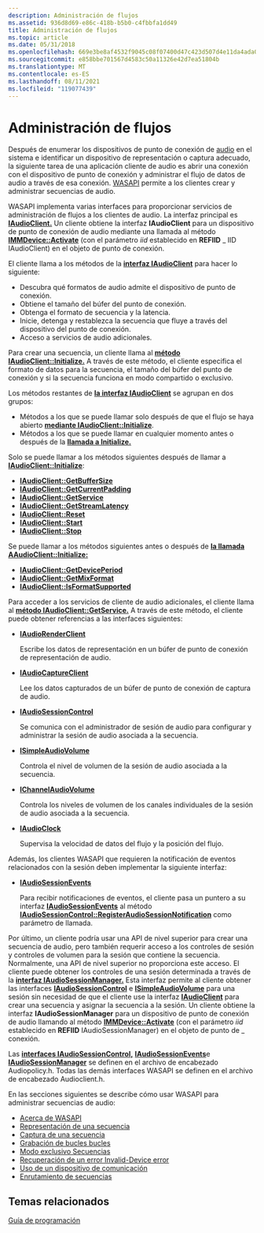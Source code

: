 ```yaml
---
description: Administración de flujos
ms.assetid: 936d8d69-e86c-418b-b5b0-c4fbbfa1dd49
title: Administración de flujos
ms.topic: article
ms.date: 05/31/2018
ms.openlocfilehash: 669e3be8af4532f9045c08f07400d47c423d507d4e11da4ada0b1a279c52772d
ms.sourcegitcommit: e858bbe701567d4583c50a11326e42d7ea51804b
ms.translationtype: MT
ms.contentlocale: es-ES
ms.lasthandoff: 08/11/2021
ms.locfileid: "119077439"
---
```

# <a name="stream-management"></a>Administración de flujos

Después de enumerar los dispositivos de punto de conexión de [audio](audio-endpoint-devices.md) en el sistema e identificar un dispositivo de representación o captura adecuado, la siguiente tarea de una aplicación cliente de audio es abrir una conexión con el dispositivo de punto de conexión y administrar el flujo de datos de audio a través de esa conexión. [WASAPI](wasapi.md) permite a los clientes crear y administrar secuencias de audio.

WASAPI implementa varias interfaces para proporcionar servicios de administración de flujos a los clientes de audio. La interfaz principal es [**IAudioClient.**](/windows/desktop/api/Audioclient/nn-audioclient-iaudioclient) Un cliente obtiene la interfaz **IAudioClient** para un dispositivo de punto de conexión de audio mediante una llamada al método [**IMMDevice::Activate**](/windows/desktop/api/Mmdeviceapi/nf-mmdeviceapi-immdevice-activate) (con el parámetro *iid* establecido en **REFIID** \_ IID IAudioClient) en el objeto de punto de conexión.

El cliente llama a los métodos de la [**interfaz IAudioClient**](/windows/desktop/api/Audioclient/nn-audioclient-iaudioclient) para hacer lo siguiente:

-   Descubra qué formatos de audio admite el dispositivo de punto de conexión.
-   Obtiene el tamaño del búfer del punto de conexión.
-   Obtenga el formato de secuencia y la latencia.
-   Inicie, detenga y restablezca la secuencia que fluye a través del dispositivo del punto de conexión.
-   Acceso a servicios de audio adicionales.

Para crear una secuencia, un cliente llama al [**método IAudioClient::Initialize.**](/windows/desktop/api/Audioclient/nf-audioclient-iaudioclient-initialize) A través de este método, el cliente especifica el formato de datos para la secuencia, el tamaño del búfer del punto de conexión y si la secuencia funciona en modo compartido o exclusivo.

Los métodos restantes de [**la interfaz IAudioClient**](/windows/desktop/api/Audioclient/nn-audioclient-iaudioclient) se agrupan en dos grupos:

-   Métodos a los que se puede llamar solo después de que el flujo se haya abierto [**mediante IAudioClient::Initialize**](/windows/desktop/api/Audioclient/nf-audioclient-iaudioclient-initialize).
-   Métodos a los que se puede llamar en cualquier momento antes o después de la [**llamada a Initialize.**](/windows/desktop/api/Audioclient/nf-audioclient-iaudioclient-initialize)

Solo se puede llamar a los métodos siguientes después de llamar a [**IAudioClient::Initialize**](/windows/desktop/api/Audioclient/nf-audioclient-iaudioclient-initialize):

-   [**IAudioClient::GetBufferSize**](/windows/desktop/api/Audioclient/nf-audioclient-iaudioclient-getbuffersize)
-   [**IAudioClient::GetCurrentPadding**](/windows/desktop/api/Audioclient/nf-audioclient-iaudioclient-getcurrentpadding)
-   [**IAudioClient::GetService**](/windows/desktop/api/Audioclient/nf-audioclient-iaudioclient-getservice)
-   [**IAudioClient::GetStreamLatency**](/windows/desktop/api/Audioclient/nf-audioclient-iaudioclient-getstreamlatency)
-   [**IAudioClient::Reset**](/windows/desktop/api/Audioclient/nf-audioclient-iaudioclient-reset)
-   [**IAudioClient::Start**](/windows/desktop/api/Audioclient/nf-audioclient-iaudioclient-start)
-   [**IAudioClient::Stop**](/windows/desktop/api/Audioclient/nf-audioclient-iaudioclient-stop)

Se puede llamar a los métodos siguientes antes o después de [**la llamada AAudioClient::Initialize:**](/windows/desktop/api/Audioclient/nf-audioclient-iaudioclient-initialize)

-   [**IAudioClient::GetDevicePeriod**](/windows/desktop/api/Audioclient/nf-audioclient-iaudioclient-getdeviceperiod)
-   [**IAudioClient::GetMixFormat**](/windows/desktop/api/Audioclient/nf-audioclient-iaudioclient-getmixformat)
-   [**IAudioClient::IsFormatSupported**](/windows/desktop/api/Audioclient/nf-audioclient-iaudioclient-isformatsupported)

Para acceder a los servicios de cliente de audio adicionales, el cliente llama al [**método IAudioClient::GetService.**](/windows/desktop/api/Audioclient/nf-audioclient-iaudioclient-getservice) A través de este método, el cliente puede obtener referencias a las interfaces siguientes:

-   [**IAudioRenderClient**](/windows/desktop/api/Audioclient/nn-audioclient-iaudiorenderclient)

    Escribe los datos de representación en un búfer de punto de conexión de representación de audio.

-   [**IAudioCaptureClient**](/windows/desktop/api/Audioclient/nn-audioclient-iaudiocaptureclient)

    Lee los datos capturados de un búfer de punto de conexión de captura de audio.

-   [**IAudioSessionControl**](/windows/desktop/api/Audiopolicy/nn-audiopolicy-iaudiosessioncontrol)

    Se comunica con el administrador de sesión de audio para configurar y administrar la sesión de audio asociada a la secuencia.

-   [**ISimpleAudioVolume**](/windows/desktop/api/Audioclient/nn-audioclient-isimpleaudiovolume)

    Controla el nivel de volumen de la sesión de audio asociada a la secuencia.

-   [**IChannelAudioVolume**](/windows/desktop/api/Audioclient/nn-audioclient-ichannelaudiovolume)

    Controla los niveles de volumen de los canales individuales de la sesión de audio asociada a la secuencia.

-   [**IAudioClock**](/windows/desktop/api/Audioclient/nn-audioclient-iaudioclock)

    Supervisa la velocidad de datos del flujo y la posición del flujo.

Además, los clientes WASAPI que requieren la notificación de eventos relacionados con la sesión deben implementar la siguiente interfaz:

-   [**IAudioSessionEvents**](/windows/desktop/api/Audiopolicy/nn-audiopolicy-iaudiosessionevents)

    Para recibir notificaciones de eventos, el cliente pasa un puntero a su interfaz [**IAudioSessionEvents**](/windows/desktop/api/Audiopolicy/nn-audiopolicy-iaudiosessionevents) al método [**IAudioSessionControl::RegisterAudioSessionNotification**](/windows/desktop/api/Audiopolicy/nf-audiopolicy-iaudiosessioncontrol-registeraudiosessionnotification) como parámetro de llamada.

Por último, un cliente podría usar una API de nivel superior para crear una secuencia de audio, pero también requerir acceso a los controles de sesión y controles de volumen para la sesión que contiene la secuencia. Normalmente, una API de nivel superior no proporciona este acceso. El cliente puede obtener los controles de una sesión determinada a través de la [**interfaz IAudioSessionManager.**](/windows/desktop/api/Audiopolicy/nn-audiopolicy-iaudiosessionmanager) Esta interfaz permite al cliente obtener las interfaces [**IAudioSessionControl**](/windows/desktop/api/Audiopolicy/nn-audiopolicy-iaudiosessioncontrol) e [**ISimpleAudioVolume**](/windows/desktop/api/Audioclient/nn-audioclient-isimpleaudiovolume) para una sesión sin necesidad de que el cliente use la interfaz [**IAudioClient**](/windows/desktop/api/Audioclient/nn-audioclient-iaudioclient) para crear una secuencia y asignar la secuencia a la sesión. Un cliente obtiene la interfaz **IAudioSessionManager** para un dispositivo de punto de conexión de audio llamando al método [**IMMDevice::Activate**](/windows/desktop/api/Mmdeviceapi/nf-mmdeviceapi-immdevice-activate) (con el parámetro *iid* establecido en **REFIID** IAudioSessionManager) en el objeto de punto de \_ conexión.

Las [**interfaces IAudioSessionControl,**](/windows/desktop/api/Audiopolicy/nn-audiopolicy-iaudiosessioncontrol) [**IAudioSessionEvents**](/windows/desktop/api/Audiopolicy/nn-audiopolicy-iaudiosessionevents)e [**IAudioSessionManager**](/windows/desktop/api/Audiopolicy/nn-audiopolicy-iaudiosessionmanager) se definen en el archivo de encabezado Audiopolicy.h. Todas las demás interfaces WASAPI se definen en el archivo de encabezado Audioclient.h.

En las secciones siguientes se describe cómo usar WASAPI para administrar secuencias de audio:

-   [Acerca de WASAPI](wasapi.md)
-   [Representación de una secuencia](rendering-a-stream.md)
-   [Captura de una secuencia](capturing-a-stream.md)
-   [Grabación de bucles bucles](loopback-recording.md)
-   [Modo exclusivo Secuencias](exclusive-mode-streams.md)
-   [Recuperación de un error Invalid-Device error](recovering-from-an-invalid-device-error.md)
-   [Uso de un dispositivo de comunicación](using-the-communication-device.md)
-   [Enrutamiento de secuencias](stream-routing.md)

## <a name="related-topics"></a>Temas relacionados

<dl> <dt>

[Guía de programación](programming-guide.md)
</dt> </dl>

 

 



